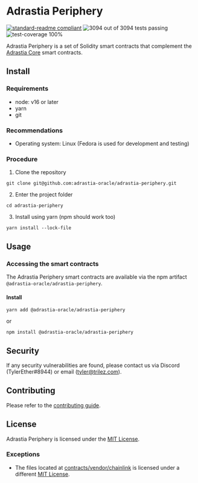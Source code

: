 # Adrastia Periphery

[![standard-readme compliant](https://img.shields.io/badge/readme%20style-standard-brightgreen.svg?style=flat-square)](https://github.com/RichardLitt/standard-readme)
![3094 out of 3094 tests passing](https://img.shields.io/badge/tests-3094/3094%20passing-brightgreen.svg?style=flat-square)
![test-coverage 100%](https://img.shields.io/badge/test%20coverage-100%25-brightgreen.svg?style=flat-square)

Adrastia Periphery is a set of Solidity smart contracts that complement the [Adrastia Core](https://github.com/adrastia-oracle/adrastia-core) smart contracts.

## Install

### Requirements

- node: v16 or later
- yarn
- git

### Recommendations

- Operating system: Linux (Fedora is used for development and testing)

### Procedure

1. Clone the repository

```console
git clone git@github.com:adrastia-oracle/adrastia-periphery.git
```

2. Enter the project folder

```console
cd adrastia-periphery
```

3. Install using yarn (npm should work too)

```console
yarn install --lock-file
```

## Usage

### Accessing the smart contracts

The Adrastia Periphery smart contracts are available via the npm artifact `@adrastia-oracle/adrastia-periphery`.

#### Install

```console
yarn add @adrastia-oracle/adrastia-periphery
```
or
```console
npm install @adrastia-oracle/adrastia-periphery
```

## Security

If any security vulnerabilities are found, please contact us via Discord (TylerEther#8944) or email (tyler@trilez.com).

## Contributing

Please refer to the [contributing guide](CONTRIBUTING.md).

## License

Adrastia Periphery is licensed under the [MIT License](LICENSE).

### Exceptions

- The files located at [contracts/vendor/chainlink](contracts/vendor/chainlink/) is licensed under a different [MIT License](contracts/vendor/chainlink/LICENSE_MIT).